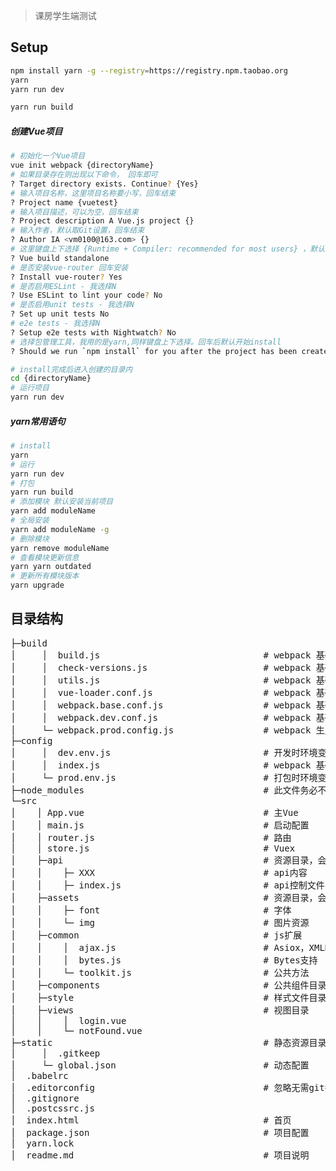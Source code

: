> 课房学生端测试

## Setup

``` bash
npm install yarn -g --registry=https://registry.npm.taobao.org
yarn
yarn run dev
```

``` bash
yarn run build
```

##### 创建Vue项目
``` bash
# 初始化一个Vue项目
vue init webpack {directoryName}
# 如果目录存在则出现以下命令， 回车即可
? Target directory exists. Continue? {Yes}
# 输入项目名称，这里项目名称要小写，回车结束
? Project name {vuetest}
# 输入项目描述，可以为空，回车结束
? Project description A Vue.js project {}
# 输入作者，默认取Git设置，回车结束
? Author IA <vm0100@163.com> {}
# 这里键盘上下选择 {Runtime + Compiler: recommended for most users} ，默认就是它，回车即可
? Vue build standalone
# 是否安装vue-router 回车安装
? Install vue-router? Yes
# 是否启用ESLint - 我选择N
? Use ESLint to lint your code? No
# 是否启用unit tests - 我选择N
? Set up unit tests No
# e2e tests - 我选择N
? Setup e2e tests with Nightwatch? No
# 选择包管理工具，我用的是yarn,同样键盘上下选择。回车后默认开始install
? Should we run `npm install` for you after the project has been created? (recommended) yarn

# install完成后进入创建的目录内
cd {directoryName}
# 运行项目
yarn run dev
```
##### yarn常用语句
``` bash
# install
yarn
# 运行
yarn run dev
# 打包
yarn run build
# 添加模块 默认安装当前项目
yarn add moduleName
# 全局安装
yarn add moduleName -g
# 删除模块
yarn remove moduleName
# 查看模块更新信息
yarn yarn outdated
# 更新所有模块版本
yarn upgrade
```

## 目录结构
<pre>
├─build
│     │	 build.js								# webpack 基础配置
│     │  check-versions.js						# webpack 基础配置
│     │  utils.js								# webpack 基础配置
│     │  vue-loader.conf.js					    # webpack 基础配置
│     │  webpack.base.conf.js					# webpack 基础配置
│     │  webpack.dev.conf.js					# webpack 基础配置
│     └─ webpack.prod.config.js 				# webpack 生产配置
├─config
│     │  dev.env.js							    # 开发时环境变量
│     │  index.js								# webpack 基础配置
│     └─ prod.env.js							# 打包时环境变量
├─node_modules									# 此文件务必不要上传和修改
└─src
│    │ App.vue									# 主Vue
│    │ main.js									# 启动配置
│    │ router.js								# 路由
│    │ store.js 								# Vuex
│    ├─api									    # 资源目录，会被打包编译
│    │    ├─ XXX							    # api内容
│    │    ├─ index.js							# api控制文件
│    ├─assets									# 资源目录，会被打包编译
│    │    ├─ font							    # 字体
│    │    └─ img							    # 图片资源
│    ├─common 									# js扩展
│    │    │  ajax.js							# Asiox，XMLHTTPRequest封装，
│    │    │  bytes.js							# Bytes支持
│    │    └─ toolkit.js						    # 公共方法
│    ├─components								# 公共组件目录
│    ├─style									# 样式文件目录，若使用less 请不要提交生成的.css,.min.css
│    ├─views									# 视图目录
│    │    │  login.vue
│    │    └─ notFound.vue 
├─static										# 静态资源目录 将不会被打包编译
│     │  .gitkeep
│     └─ global.json							# 动态配置
│  .babelrc
│  .editorconfig								# 忽略无需git控制的文件  比如 node_modules
│  .gitignore
│  .postcssrc.js
│  index.html									# 首页
│  package.json									# 项目配置
│  yarn.lock
│  readme.md									# 项目说明
</pre>
